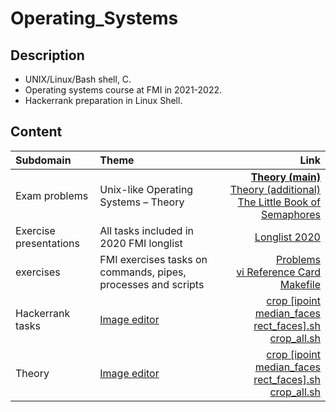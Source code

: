 # Operating_Systems

## Description
- UNIX/Linux/Bash shell, C.
- Operating systems course at FMI in 2021-2022.
- Hackerrank preparation in Linux Shell.

## Content
<div align="center">

Subdomain|Theme|Link
:-|:-|-:
Exam problems|Unix-like Operating Systems – Theory|[**Theory (main)**](https://github.com/andy489/Linux_Shell/blob/master/2%20–%20Theory/OS%20Theory%20(main).pdf)<br>[Theory (additional)](https://github.com/andy489/Linux_Shell/blob/master/2%20–%20Theory/OS%202018-03-21%20L.pdf)<br>[The Little Book of Semaphores](https://github.com/andy489/Linux_Shell/blob/master/2%20–%20Theory/Little%20Book%20Of%20Semaphores.pdf)
Exercise presentations|All tasks included in 2020 FMI longlist|[Longlist 2020](https://github.com/andy489/Linux_Shell/blob/master/1%20–%20FMI%20Tasks/OS%20Tasks%20Longlist%20'20.pdf)
exercises|FMI exercises tasks on commands, pipes, processes and scripts|[Problems](https://github.com/avelin/fmi-os/tree/master/exercises)<br>[vi Reference Card](https://github.com/andy489/Linux_Shell/blob/master/1%20–%20FMI%20Tasks/Cheat%20sheets/Vi%20Reference%20Card.pdf)<br>[Makefile](https://github.com/andy489/Linux_Shell/blob/master/FMI%20Tasks/C/Makefile)
Hackerrank tasks|[Image editor](https://github.com/andy489/Linux_Shell/blob/master/3%20–%20Project/Image%20editor/Image%20editor.pdf)|[crop [ipoint median_faces rect_faces].sh](https://github.com/andy489/Linux_Shell/blob/master/3%20–%20Project/Image%20editor/crop.sh)<br>[crop_all.sh](https://github.com/andy489/Linux_Shell/blob/master/3%20–%20Project/Image%20editor/crop_all.sh)
Theory|[Image editor](https://github.com/andy489/Linux_Shell/blob/master/3%20–%20Project/Image%20editor/Image%20editor.pdf)|[crop [ipoint median_faces rect_faces].sh](https://github.com/andy489/Linux_Shell/blob/master/3%20–%20Project/Image%20editor/crop.sh)<br>[crop_all.sh](https://github.com/andy489/Linux_Shell/blob/master/3%20–%20Project/Image%20editor/crop_all.sh)

  
</div>
